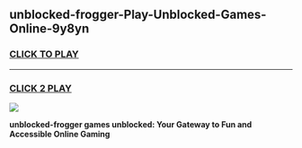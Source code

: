 
## unblocked-frogger-Play-Unblocked-Games-Online-9y8yn
<h3>
<a href="https://premium76.site?title=unblocked-frogger&ref=25A">CLICK TO PLAY</a></h3>
<hr>

<h3>
<a href="https://premium76.site?title=unblocked-frogger&ref=25A">CLICK 2 PLAY</a>
  
</h3>

<a href="https://premium76.site?title=unblocked-frogger&ref=25A"><img src="https://clearcache.store/games.png"></a>


**unblocked-frogger games unblocked: Your Gateway to Fun and Accessible Online Gaming**
